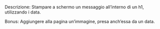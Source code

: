 Descrizione:
Stampare a schermo un messaggio all’interno di un h1, utilizzando i data.


Bonus:
Aggiungere alla pagina un’immagine, presa anch’essa da un data.